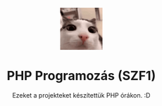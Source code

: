 <div id="user-content-toc">
  <ul align="center">
    <summary>
      <img src="cat-blinking.gif" width="20%">
    </summary>
  </ul>
</div>

<div id="user-content-toc">
  <ul align="center">
    <summary>
      <h1>PHP Programozás (SZF1)</h1>
      <p>Ezeket a projekteket készítettük PHP órákon. :D</p>
    </summary>
  </ul>
</div>
